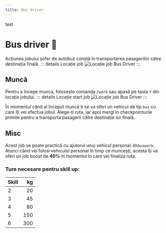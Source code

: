 ```yaml
---
title: Bus driver
---
```

test

# Bus driver 🚌

Acțiunea jobului șofer de autobuz constă în transportarea pasagerilor către destinația finală.
::: details Locație job
![Locație job Bus Driver](https://i.imgur.com/C1Lh0k6.png "Locație job Bus Driver")
:::
## Muncă
Pentru a începe munca, folosește comanda `/work` sau apasă pe tasta `Y` din locația jobului.
::: details Locație start job
![Locație job Bus Driver](https://i.imgur.com/spHgbwe.png "Locație job Bus Driver")
:::

În momentul când ai început muncă ți se va oferi un vehicul de tip `bus` cu care îți vei efectua jobul. Alege-ți ruta, iar apoi mergi în checkpointurile primite pentru a transporta pasagerii către destinație lor finală.


## Misc
Acest job se poate practică cu ajutorul unui vehicul personal: `Bhbuswork`.
Atunci când vei folosi vehiculul personal în timp ce munceșți, acesta îți va oferi un job boost de **40%** în momentul în care vei finaliza ruta.

### Ture necesare pentru skill up:

| Skill         |  kg   |
| ------------- | ----: |
| 2             | 20|
| 3             | 45|
| 4             | 80|
| 5             | 150|
| 6             | 300|
